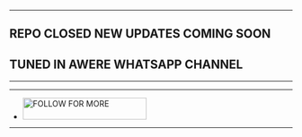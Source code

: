 ***
## REPO CLOSED NEW UPDATES COMING SOON 

## TUNED IN AWERE WHATSAPP CHANNEL 
***

***
- <a href="https://whatsapp.com/channel/0029VaZuGSxEawdxZK9CzM0Y
  "><img title="FOLLOW FOR MORE" src="https://img.shields.io/badge/DEPLOY-h?color=red&style=for-the-badge&logo=bmw" width="220" height="38.45"/></a></p>
***
